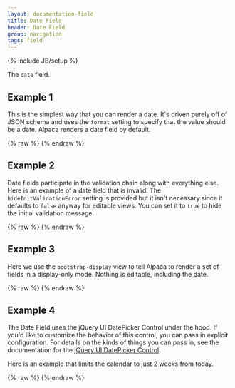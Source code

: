 ```yaml
---
layout: documentation-field
title: Date Field
header: Date Field
group: navigation
tags: field
---
```

{% include JB/setup %}


The ```date``` field.


## Example 1
This is the simplest way that you can render a date.  It's driven purely off of JSON
schema and uses the <code>format</code> setting to specify that the value should be a date.
Alpaca renders a date field by default.
<div id="field1"> </div>
{% raw %}
<script type="text/javascript" id="field1-script">
$("#field1").alpaca({
    "data": "10/15/2001",
    "schema": {
        "format": "date"
    }
});
</script>
{% endraw %}


## Example 2
Date fields participate in the validation chain along with everything else.
Here is an example of a date field that is invalid.
The <code>hideInitValidationError</code> setting is provided but it isn't necessary
since it defaults to <code>false</code> anyway for editable views.  You can set it to
<code>true</code> to hide the initial validation message.
<div id="field2"> </div>
{% raw %}
<script type="text/javascript" id="field2-script">
$("#field2").alpaca({
    "data": "10/105/2001",
    "schema": {
        "format": "date"
    },
    "options": {
        "hideInitValidationError": false
    }
});
</script>
{% endraw %}


## Example 3
Here we use the <code>bootstrap-display</code> view to tell Alpaca to render a set of
fields in a display-only mode.  Nothing is editable, including the date.
<div id="field3"> </div>
{% raw %}
<script type="text/javascript" id="field3-script">
$("#field3").alpaca({
    "data": {
        "eventDate": "10/15/2001",
        "eventName": "Bob's Retirement Party"
    },
    "schema": {
        "type": "object",
        "properties": {
            "eventDate": {
                "type": "string",
                "format": "date",
                "title": "Date of Event"
            },
            "eventName": {
                "type": "string",
                "title": "Event Name"
            }
        }
    },
    "view": "bootstrap-display"
});
</script>
{% endraw %}


## Example 4
The Date Field uses the jQuery UI DatePicker Control under the hood.  If you'd like to customize
the behavior of this control, you can pass in explicit configuration.  For details on the kinds
of things you can pass in, see the documentation for the
<a href="http://api.jqueryui.com/datepicker/" target="_blank">jQuery UI DatePicker Control</a>.

Here is an example that limits the calendar to just 2 weeks from today.

<div id="field4"> </div>
{% raw %}
<script type="text/javascript" id="field4-script">
$("#field4").alpaca({
    "schema": {
        "format": "date"
    },
    "options": {
        "label": "Please choose an appointment date:",
        "helper": "The appointment date must be within the next two weeks",
        "datepicker": {
            "hideIfNoPrevNextType": true,
            "minDate": 0,
            "maxDate": "+2w"
        }
    }
});
</script>
{% endraw %}
